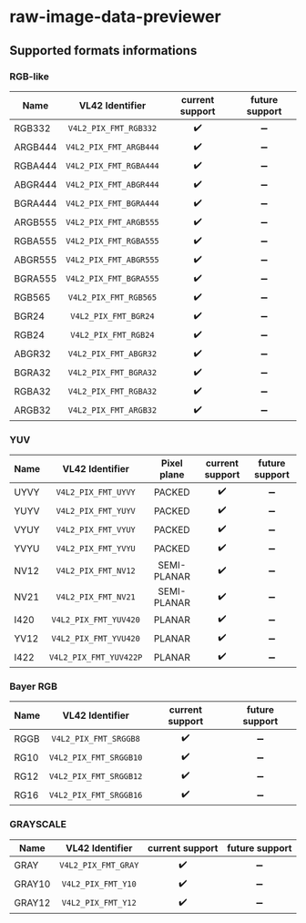 # raw-image-data-previewer

## Supported formats informations

### RGB-like

| Name    |     VL42 Identifier    |   current support  |   future support   |
|---------|:----------------------:|:------------------:|:------------------:|
| RGB332  | `V4L2_PIX_FMT_RGB332`  | :heavy_check_mark: | :heavy_minus_sign: |
| ARGB444 | `V4L2_PIX_FMT_ARGB444` | :heavy_check_mark: | :heavy_minus_sign: |
| RGBA444 | `V4L2_PIX_FMT_RGBA444` | :heavy_check_mark: | :heavy_minus_sign: |
| ABGR444 | `V4L2_PIX_FMT_ABGR444` | :heavy_check_mark: | :heavy_minus_sign: |
| BGRA444 | `V4L2_PIX_FMT_BGRA444` | :heavy_check_mark: | :heavy_minus_sign: |
| ARGB555 | `V4L2_PIX_FMT_ARGB555` | :heavy_check_mark: | :heavy_minus_sign: |
| RGBA555 | `V4L2_PIX_FMT_RGBA555` | :heavy_check_mark: | :heavy_minus_sign: |
| ABGR555 | `V4L2_PIX_FMT_ABGR555` | :heavy_check_mark: | :heavy_minus_sign: |
| BGRA555 | `V4L2_PIX_FMT_BGRA555` | :heavy_check_mark: | :heavy_minus_sign: |
| RGB565  | `V4L2_PIX_FMT_RGB565`  | :heavy_check_mark: | :heavy_minus_sign: |
| BGR24   | `V4L2_PIX_FMT_BGR24`   | :heavy_check_mark: | :heavy_minus_sign: |
| RGB24   | `V4L2_PIX_FMT_RGB24`   | :heavy_check_mark: | :heavy_minus_sign: |
| ABGR32  | `V4L2_PIX_FMT_ABGR32`  | :heavy_check_mark: | :heavy_minus_sign: |
| BGRA32  | `V4L2_PIX_FMT_BGRA32`  | :heavy_check_mark: | :heavy_minus_sign: |
| RGBA32  | `V4L2_PIX_FMT_RGBA32`  | :heavy_check_mark: | :heavy_minus_sign: |
| ARGB32  | `V4L2_PIX_FMT_ARGB32`  | :heavy_check_mark: | :heavy_minus_sign: |

### YUV

| Name |     VL42 Identifier    | Pixel plane |   current support  |   future support   |
|------|:----------------------:|:-----------:|:------------------:|:------------------:|
| UYVY |   `V4L2_PIX_FMT_UYVY`  |    PACKED   | :heavy_check_mark: | :heavy_minus_sign: |
| YUYV |   `V4L2_PIX_FMT_YUYV`  |    PACKED   | :heavy_check_mark: | :heavy_minus_sign: |
| VYUY |   `V4L2_PIX_FMT_VYUY`  |    PACKED   | :heavy_check_mark: | :heavy_minus_sign: |
| YVYU |   `V4L2_PIX_FMT_YVYU`  |    PACKED   | :heavy_check_mark: | :heavy_minus_sign: |
| NV12 |   `V4L2_PIX_FMT_NV12`  | SEMI-PLANAR | :heavy_check_mark: | :heavy_minus_sign: |
| NV21 |   `V4L2_PIX_FMT_NV21`  | SEMI-PLANAR | :heavy_check_mark: | :heavy_minus_sign: |
| I420 |  `V4L2_PIX_FMT_YUV420` |    PLANAR   | :heavy_check_mark: |  :heavy_minus_sign: |
| YV12 |  `V4L2_PIX_FMT_YVU420` |    PLANAR   | :heavy_check_mark: | :heavy_minus_sign: |
| I422 | `V4L2_PIX_FMT_YUV422P` |    PLANAR   | :heavy_check_mark: | :heavy_minus_sign: |

### Bayer RGB

| Name |     VL42 Identifier    |   current support  |   future support   |
|------|:----------------------:|:------------------:|:------------------:|
| RGGB |  `V4L2_PIX_FMT_SRGGB8` | :heavy_check_mark: | :heavy_minus_sign: |
| RG10 | `V4L2_PIX_FMT_SRGGB10` | :heavy_check_mark: | :heavy_minus_sign: |
| RG12 | `V4L2_PIX_FMT_SRGGB12` | :heavy_check_mark: | :heavy_minus_sign: |
| RG16 | `V4L2_PIX_FMT_SRGGB16` | :heavy_check_mark: | :heavy_minus_sign: |

### GRAYSCALE

| Name   |   VL42 Identifier   |   current support  |   future support   |
|--------|:-------------------:|:------------------:|:------------------:|
| GRAY   | `V4L2_PIX_FMT_GRAY` | :heavy_check_mark: | :heavy_minus_sign: |
| GRAY10 |  `V4L2_PIX_FMT_Y10` | :heavy_check_mark: | :heavy_minus_sign: |
| GRAY12 |  `V4L2_PIX_FMT_Y12` | :heavy_check_mark: | :heavy_minus_sign: |